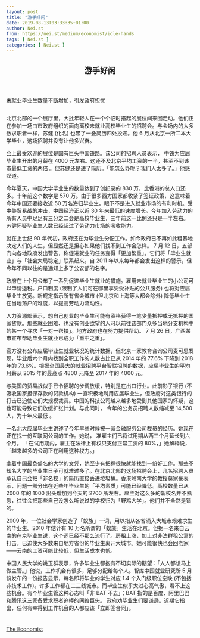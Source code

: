 ```yaml
---
layout: post
title: "游手好闲"
date: 2019-08-13T03:33:35+01:00
author: Nei.st
from: https://nei.st/medium/economist/idle-hands
tags: [ Nei.st ]
categories: [ Nei.st ]
---
```


<article class="post-3550 post type-post status-publish format-standard hentry category-economist" id="post-3550">
 <header class="page-header medium Archives">
  <div class="page-header__image">
  </div>
  <div class="page-header__content">
   <h1 class="page-title text-align-center">
    游手好闲
   </h1>
  </div>
 </header>
 <div class="entry-content aesop-entry-content" id="post-3550-content">
  <link as="font" crossorigin="anonymous" href="//cdn.jsdelivr.net/gh/0nd1jyU39XQ/_/glyph/font-face/0uIzqoZjSuJfvSBnvgXTcApMtcVhMcpr.woff" rel="preload" type="font/woff"/>
  <link as="font" crossorigin="anonymous" href="//cdn.jsdelivr.net/gh/0nd1jyU39XQ/_/glyph/font-face/1sTnSLZWDKucPX6SAk.woff" rel="preload" type="font/woff"/>
  <p class="blog-post__description">
   未就业毕业生数量不断增加，引发政府担忧
  </p>
  <span id="more-3550">
  </span>
  <div class="navigation__primary-inner">
   <a class="economist__link-logo" href="//nei.st/medium/economist">
   </a>
  </div>
  <div class="container img component-image">
   <div class="aspectRatioPlaceholder">
    <div class="progressiveMedia" data-height="720" data-width="1280">
     <img alt="" class="progressiveMedia-image" data-src="https://cdn.jsdelivr.net/gh/0nd1jyU39XQ/_/img/1/e52bf525ly1g5x5msgb5pj20zk0k0win.jpg" src="https://cdn.jsdelivr.net/gh/0nd1jyU39XQ/_/img/1/e52bf525ly1g5x5msgb5pj20zk0k0win.jpg"/>
    </div>
   </div>
  </div>
  <p>
   北京北部的一个展厅里，大批年轻人在一个个临时搭起的展位间来回走动。他们正在参加一场由市政府组织的面向离校未就业高校毕业生的招聘会。与会场内的大多数求职者一样，苏健 (化名) 也带了一叠简历四处投递。他 6 月从北京一所二本大学毕业，这场招聘并没有让他多兴奋。
  </p>
  <p>
   会上最受欢迎的展位是国有巨头中国铁路。该公司的招聘人员表示，
   <span class="markup--p">
    中铁为应届毕业生开出的月薪在 4000 元左右。这还不及北京平均工资的一半，甚至不到该市最低工资的两倍
   </span>
   。但苏健还是递了简历。「能怎么办呢？我们人太多了。」他感叹道。
  </p>
  <p>
   <span class="markup--p">
    今年夏天，中国大学毕业生的数量达到了创纪录的 830 万，比香港的总人口还多。十年前这个数字是 570 万。由于很多西方国家都收紧了签证政策，这意味着今年中国还要接收近 50 万名海归毕业生。眼下不是进入就业市场的有利时机。受中美贸易战的冲击，中国经济正以近 30 年来最低的速度增长。今年加入劳动力的所有人员中足足有三分之二会是高校毕业生，三年前这一比例还只是一半左右。
   </span>
   苏健怀疑毕业生人数已经超过了劳动力市场的吸收能力。
  </p>
  <p>
   就在上世纪 90 年代初，政府还在为毕业生分配工作。如今政府已不再如此粗暴地决定人们的人生，但显然还是担心如果他们找不到工作会怎样。
   <span class="markup--p">
    7 月 12 日，五部门向各地政府发出警告，称促进就业的任务变得「更加繁重」。它们将「毕业生就业」与「社会大局稳定」联系起来。自 2011 年以来每年都会发出这样的警示，但今年不同以往的是通知上多了公安部的名字。
   </span>
  </p>
  <p>
   政府在上个月公布了一系列促进毕业生就业的措施。雇用未就业毕业生的小公司可以申请退税。户口制度 (限制了人们可在哪里享受受补贴的公共服务) 也将对应届毕业生放宽。新规定指示所有省会城市 (但北京和上海等大都会除外) 降低毕业生在当地落户的难度，以提高劳动力流动性。
  </p>
  <div class="code-block code-block-1" style="margin: 8px 0; clear: both;">
   <div class="container ads_KbHEVhh8Rw">
    <div class="card card--blog post-sidebar">
     <div class="card-body">
      <div class="logo_ngcontent-kty-0">
      </div>
      <div class="iframe-blocker U6XAMK63Vh00WqvF2BacIQ">
       <div class="background-h60B">
       </div>
       <div class="WumZiPCS4MeMw4pxQ">
       </div>
      </div>
     </div>
     <div class="card-footer">
      <div class="card-footer-wrapper" layout="row bottom-left">
      </div>
     </div>
    </div>
   </div>
  </div>
  <p>
   人力资源部表示，想自己创业的毕业生可能有资格获得一笔少量抵押或无抵押的国家贷款。那些就业困难、也没有创业欲望的人可以前往该部门众多当地分支机构中的某一个寻求「一对一帮扶」。地方政府也在努力提供帮助。
   <span class="markup--p">
    7 月 26 日，广西某市宣布帮助毕业生就业已成为「重中之重」。
   </span>
  </p>
  <p>
   <span class="markup--p">
    官方没有公布应届毕业生就业状况的统计数据，但北京一家教育咨询公司麦可思发现，毕业后六个月内找到全职工作的人数占比已从 2014 年的 77.6% 下降到 2018 年的 73.6%。根据全国最大的就业招聘平台智联招聘的数据，应届毕业生的平均月薪从 2015 年的最高点 4800 元降至 2017 年的 4000 元。
   </span>
  </p>
  <p>
   与美国的贸易战似乎已令招聘的步调放缓，特别是在出口行业。此前影子银行 (不吸收国家担保存款的贷款机构) 一直积极地聘用应届毕业生，但政府对这类银行的打击已迫使它们大规模裁员。中国的科技公司越来越多地受到其他国家的怀疑，这也可能导致它们放缓扩张计划。与此同时，
   <span class="markup--p">
    今年的公务员招聘人数缩减至 14,500 人，为十年来最低
   </span>
   。
  </p>
  <p>
   一名北大应届毕业生讲述了今年早些时候被一家金融服务公司裁员的经历。她现在正在找一份互联网公司的工作。她说，
   <span class="markup--p">
    准雇主们已将试用期从两三个月延长到六个月。 「在试用期内，雇主在法律上有权只支付正常工资的 80%，」她解释说， 「越来越多的公司正在利用这种权力。」
   </span>
  </p>
  <p>
   拿着中国最负盛名的大学的文凭，她至少有把握很快就能找到一份好工作。那些不知名大学的毕业生日子可就难过多了。在北京北部的这场招聘会上，几名招聘人员承认自己会把「非名校」的简历直接丢进垃圾桶。香港岭南大学的教授莫家豪表示，问题一部分出在近些年毕业生的「平均素质」可能已经降低。高校数量已从 2000 年的 1000 出头增加到今天的 2700 所左右。雇主对这么多的新校名并不熟悉，往往会把那些自己没怎么听说过的学校归为「野鸡大学」。他们并不全然是错的。
  </p>
  <p>
   2009 年，一位社会学家创造了「蚁族」一词，用以指从各省涌入大城市艰难求生的毕业生。2010 年估计有 10 万名所谓的「蚁族」生活在北京。但据一名来自云南的在京毕业生说，这个词已经不那么流行了。房租上涨，加上对非法群租公寓的打击，已迫使大多数来自地方省份的毕业生离开大城市。她可能很快也会回老家——云南的工资可能比较低，但生活成本也低。
  </p>
  <div class="code-block code-block-1" style="margin: 8px 0; clear: both;">
   <div class="container ads_KbHEVhh8Rw">
    <div class="card card--blog post-sidebar">
     <div class="card-body">
      <div class="logo_ngcontent-kty-0">
      </div>
      <div class="iframe-blocker U6XAMK63Vh00WqvF2BacIQ">
       <div class="background-h60B">
       </div>
       <div class="WumZiPCS4MeMw4pxQ">
       </div>
      </div>
     </div>
     <div class="card-footer">
      <div class="card-footer-wrapper" layout="row bottom-left">
      </div>
     </div>
    </div>
   </div>
  </div>
  <p>
   中国人民大学的姚玉群表示，许多毕业生都抱有不切实际的期望：「人人都想马上做主管。」他说，工作机会有很多，足够分配给每个人。智库中国就业研究所 5 月份发布的一份报告显示，每名即将毕业的学生对应 1.4 个入门级职位空缺 (不包括非技术工作)。许多工作都在二三线城市。而毕业生似乎太过心高气傲，看不上这些机会。有个毕业生管这种心态叫「非 BAT 不去」；BAT 指的是百度、阿里巴巴和腾讯这三家备受求职者追捧的网络巨头。
   <span class="markup--p">
    政府劝毕业生们要谦逊。近期它指出，任何有幸得到工作机会的人都应该「立即签合同」。
   </span>
  </p>
  <div class="container ag ah">
   <div class="fe n el">
    <a class="dt du bn bo bp bq br bs bt bu dv dw bx by dx dy" href="https://nei.st/medium/economist?source=https://www.economist.com/china/2019/08/01/the-growing-ranks-of-unemployed-graduates-worry-chinas-government">
     <div class="c ff fg ag ah fh el fi fj ce fk fl fm fn fo fp fq fr fs ft fu">
      <div class="bs em en eo ep eq fv ah fw fg ag bm eu fx q fy fz p ac">
      </div>
     </div>
    </a>
   </div>
  </div>
  <div class="code-block code-block-2" style="margin: 8px 0; clear: both;">
   <br/>
   <div class="container ads_KbHEVhh8Rw">
    <div class="card card--blog post-sidebar">
     <div class="card-body">
      <div class="logo_ngcontent-kty-0">
      </div>
      <div class="iframe-blocker U6XAMK63Vh00WqvF2BacIQ">
       <div class="background-h60B">
       </div>
       <div class="WumZiPCS4MeMw4pxQ">
       </div>
      </div>
     </div>
     <div class="card-footer">
      <div class="card-footer-wrapper" layout="row bottom-left">
      </div>
     </div>
    </div>
   </div>
  </div>
 </div>
 <footer class="entry-footer">
  <div class="categories icon-link">
   <a href="https://nei.st/category/medium/economist" rel="category tag">
    The Economist
   </a>
  </div>
 </footer>
</article>

